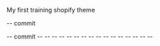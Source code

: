 My first training shopify theme

 -- commit

-- commit -- -- -- -- -- -- -- -- -- -- -- -- -- -- -- --
